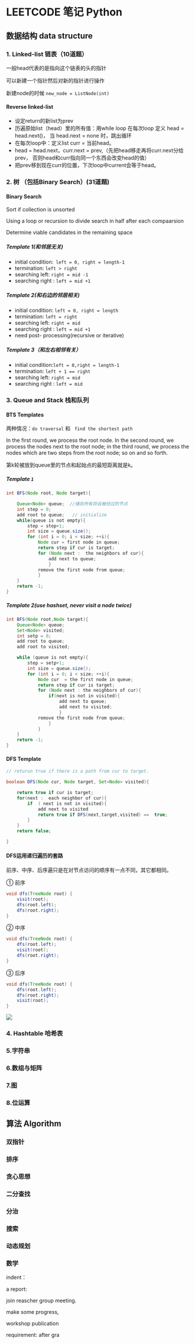 # LEETCODE 笔记 Python

## 数据结构 data structure

### 1. Linked-list 链表（10道题）

一般head代表的是指向这个链表的头的指针

可以新建一个指针然后对新的指针进行操作

新建node的时候 `new_node = ListNode(int)`



#### Reverse linked-list

- 设定return的新list为prev
- 历遍原始list（head）里的所有值：用while loop 在每次loop 定义 head = head.next()， 当 head.next = none 时，跳出循环
- 在每次loop中：定义list curr = 当前head。
- head = head.next，curr.next = prev,（先把head移走再将curr.next分给prev， 否则head和curr指向同一个东西会改变head的值）
- 把prev移到现在curr的位置，下次loop中current会等于head。



### 2. 树 （包括Binary Search）(31道题)

#### Binary Search

Sort if collection is unsorted

Using a loop or recursion to divide search in half after each compaarsion 

Determine viable candidates in the remaining space

##### Template 1(和邻居无关)

- initial condition:` left = 0, right = length-1`
- termination: `left > right`
- searching left: `right = mid -1`
- searching right : `left = mid +1`

##### Template 2(和右边的邻居相关)

- initial condition: `left = 0, right = length`
- termination: `left = right`
- searching left: `right = mid `
- searching right : `left = mid +1`
- need post- processing(recursive or iterative)

##### Template 3（和左右相邻有关）

- initial condition:`left = 0,right = length-1`
- termination: `left + 1 == right`
- searching left: `right = mid`
- searching right : `left = mid`





### 3. Queue and Stack 栈和队列

#### BTS Templates

两种情况：`do traversal` 和 ` find the shortest path`

In the first round, we process the root node. In the second round, we process the nodes next to the root node; in the third round, we process the nodes which are two steps from the root node; so on and so forth.

第k轮被放到queue里的节点和起始点的最短距离就是k。

##### Template `1`

```java
int BFS(Node root, Node target){

	Queue<Node> queue;  //储存所有将会被经过的节点
	int step = 0;
	add root to queue;   // initialize
	while(queue is not empty){
		step = step+1;
		int size = queue.size();
		for (int i = 0; i < size; ++i){
			Node cur = first node in queue;
			return step if cur is target;
			for (Node next :  the neighbors of cur){
				add next to queue;
				}
			remove the first node from queue;
			}
	}
	return -1;
}


```



##### Template 2(use hashset, never visit a node twice)

```java
int BFS(Node root,Node target){
	Queue<Node> queue;
	Set<Node> visited;
	int setp = 0;
	add root to queue;
	add root to visited;

	while (queue is not empty){
		step = setp+1;
		int size = queue.size();
		for (int i = 0; i < size; ++i){
			Node cur  = the first node in queue;
			return step if cur is target;
			for (Node next : the neighbors of cur){
				if(next is not in visited){
					add next to queue;
					add next to visited;
					}
			remove the first node from queue;
				}
			}		
	}
	return -1;
}
```



#### DFS Template

```java
// returun true if there is a path from cur to target.

boolean DFS(Node cur, Node target, Set<Node> visited){

	return true if cur is target;
	for(next :  each neighbor of cur){
		if  ( next is not in visited){
			add next to visited
			return true if DFS(next,target,visited) ==  true;
		}
	}
	return false;

}
```



#### DFS运用递归遍历的套路

前序、中序、后序遍只是在对节点访问的顺序有一点不同，其它都相同。

① 前序

```JAVA
void dfs(TreeNode root) {
    visit(root);
    dfs(root.left);
    dfs(root.right);
}
```

② 中序

```java
void dfs(TreeNode root) {
    dfs(root.left);
    visit(root);
    dfs(root.right);
}
```

③ 后序

```JAVA
void dfs(TreeNode root) {
    dfs(root.left);
    dfs(root.right);
    visit(root);
}
```



![](https://leetcode.com/articles/Figures/145_transverse.png)

### 4. Hashtable 哈希表

### 5.字符串

### 6.数组与矩阵

### 7.图

### 8.位运算







## 算法 Algorithm

### 双指针

### 排序

### 贪心思想

### 二分查找

### 分治

### 搜索

### 动态规划

### 数学



 



indent：

a report:

join reascher group meeting.

make some progress, 

workshop publication 

requirement: after gra 